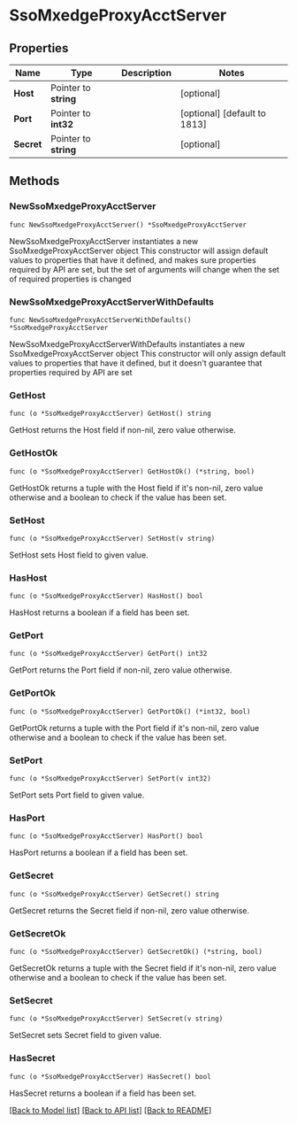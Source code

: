 # SsoMxedgeProxyAcctServer

## Properties

Name | Type | Description | Notes
------------ | ------------- | ------------- | -------------
**Host** | Pointer to **string** |  | [optional] 
**Port** | Pointer to **int32** |  | [optional] [default to 1813]
**Secret** | Pointer to **string** |  | [optional] 

## Methods

### NewSsoMxedgeProxyAcctServer

`func NewSsoMxedgeProxyAcctServer() *SsoMxedgeProxyAcctServer`

NewSsoMxedgeProxyAcctServer instantiates a new SsoMxedgeProxyAcctServer object
This constructor will assign default values to properties that have it defined,
and makes sure properties required by API are set, but the set of arguments
will change when the set of required properties is changed

### NewSsoMxedgeProxyAcctServerWithDefaults

`func NewSsoMxedgeProxyAcctServerWithDefaults() *SsoMxedgeProxyAcctServer`

NewSsoMxedgeProxyAcctServerWithDefaults instantiates a new SsoMxedgeProxyAcctServer object
This constructor will only assign default values to properties that have it defined,
but it doesn't guarantee that properties required by API are set

### GetHost

`func (o *SsoMxedgeProxyAcctServer) GetHost() string`

GetHost returns the Host field if non-nil, zero value otherwise.

### GetHostOk

`func (o *SsoMxedgeProxyAcctServer) GetHostOk() (*string, bool)`

GetHostOk returns a tuple with the Host field if it's non-nil, zero value otherwise
and a boolean to check if the value has been set.

### SetHost

`func (o *SsoMxedgeProxyAcctServer) SetHost(v string)`

SetHost sets Host field to given value.

### HasHost

`func (o *SsoMxedgeProxyAcctServer) HasHost() bool`

HasHost returns a boolean if a field has been set.

### GetPort

`func (o *SsoMxedgeProxyAcctServer) GetPort() int32`

GetPort returns the Port field if non-nil, zero value otherwise.

### GetPortOk

`func (o *SsoMxedgeProxyAcctServer) GetPortOk() (*int32, bool)`

GetPortOk returns a tuple with the Port field if it's non-nil, zero value otherwise
and a boolean to check if the value has been set.

### SetPort

`func (o *SsoMxedgeProxyAcctServer) SetPort(v int32)`

SetPort sets Port field to given value.

### HasPort

`func (o *SsoMxedgeProxyAcctServer) HasPort() bool`

HasPort returns a boolean if a field has been set.

### GetSecret

`func (o *SsoMxedgeProxyAcctServer) GetSecret() string`

GetSecret returns the Secret field if non-nil, zero value otherwise.

### GetSecretOk

`func (o *SsoMxedgeProxyAcctServer) GetSecretOk() (*string, bool)`

GetSecretOk returns a tuple with the Secret field if it's non-nil, zero value otherwise
and a boolean to check if the value has been set.

### SetSecret

`func (o *SsoMxedgeProxyAcctServer) SetSecret(v string)`

SetSecret sets Secret field to given value.

### HasSecret

`func (o *SsoMxedgeProxyAcctServer) HasSecret() bool`

HasSecret returns a boolean if a field has been set.


[[Back to Model list]](../README.md#documentation-for-models) [[Back to API list]](../README.md#documentation-for-api-endpoints) [[Back to README]](../README.md)


